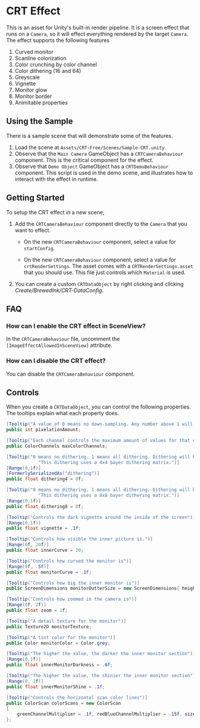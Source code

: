 # CRT Effect

This is an asset for Unity's built-in render pipeline. It is a screen effect that runs on a `Camera`, so it will effect
everything rendered by the target `Camera`. 
The effect supports the following features

1. Curved monitor 
2. Scanline colorization
3. Color crunching by color channel
4. Color dithering (16 and 64)
5. Greyscale
6. Vignette
7. Monitor glow
8. Monitor border
9. Animitable properties 

## Using the Sample

There is a sample scene that will demonstrate some of the features.

1. Load the scene at `Assets/CRT-Free/Scenes/Sample-CRT.unity`
2. Observe that the `Main Camera` GameObject has a `CRTCameraBehaviour` component. This is the critical component for the effect. 
3. Observe that `Demo Object` GameObject has a `CRTDemoBehaviour` component. This script is used in the demo scene, and illustrates how to interact with the effect in runtime. 

## Getting Started

To setup the CRT effect in a new scene, 
1. Add the `CRTCameraBehaviour` component directly to the `Camera` that you want to effect.
    - On the new `CRTCameraBehaviour` component, select a value for `startConfig`. 

    - On the new `CRTCameraBehaviour` component, select a value for `crtRenderSettings`. The asset comes with a `CRTRenderSettings.asset` that you should use. This file just controls which `Material` is used. 

2. You can create a custom `CRTDataObject` by right clicking and clicking _Create/BrewedInk/CRT-DataConfig_. 

## FAQ

### How can I enable the CRT effect in SceneView?
In the `CRTCameraBehaviour` file, uncomment the `[ImageEffectAllowedInSceneView]` attribute.

### How can I disable the CRT effect?
You can disable the `CRTCameraBehaviour` component.

## Controls

When you create a `CRTDataObject`, you can control the following properties. The tooltips explain what each property does. 
```csharp
[Tooltip("A value of 0 means no down-sampling. Any number above 1 will down-sample the texture by the value.")]
public int pixelationAmount;

[Tooltip("Each channel controls the maximum amount of values for that channel. A value of 0 means infinite values.")]
public ColorChannels maxColorChannels;

[Tooltip("0 means no dithering. 1 means all dithering. Dithering will help shade a color crunched image to look like it has more coloring that it really does. " +
            "This dithering uses a 4x4 bayer dithering matrix.")]
[Range(0,1f)]
[FormerlySerializedAs("dithering")]
public float dithering4 = 0f;

[Tooltip("0 means no dithering. 1 means all dithering. Dithering will help shade a color crunched image to look like it has more coloring that it really does. " +
            "This dithering uses a 8x8 bayer dithering matrix.")]
[Range(0,1f)]
public float dithering8 = 0f;

[Tooltip("Controls the dark vignette around the inside of the screen")]
[Range(0,1f)]
public float vignette = .1f;

[Tooltip("Controls how visible the inner picture is.")]
[Range(0f, 20f)]
public float innerCurve = 20;

[Tooltip("Controls how curved the monitor is")]
[Range(0f, .5f)]
public float monitorCurve = .1f;

[Tooltip("Controls how big the inner monitor is")]
public ScreenDimensions monitorOutterSize = new ScreenDimensions{ height = .1f, width = .1f};

[Tooltip("Controls how zoomed in the camera is")]
[Range(0f, 2f)]
public float zoom = 1f;

[Tooltip("A detail texture for the monitor")]
public Texture2D monitorTexture;

[Tooltip("A tint color for the monitor")]
public Color monitorColor = Color.grey;

[Tooltip("The higher the value, the darker the inner monitor section")]
[Range(0,1f)]
public float innerMonitorDarkness = .6f;

[Tooltip("The higher the value, the shinier the inner monitor section")] 
[Range(0, 1f)]
public float innerMonitorShine = .1f;

[Tooltip("Controls the horizontal scan color lines")]
public ColorScan colorScans = new ColorScan
{
    greenChannelMultiplier = .1f, redBlueChannelMultiplier = .15f, sizeMultiplier = 2
};

```